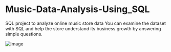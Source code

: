 # Music-Data-Analysis-Using_SQL

SQL project to analyze online music store data
You can examine the dataset with SQL and help the store understand its business growth by answering simple questions.

![image](https://github.com/ParthhShah/Music-Data-Analysis-Using_SQL/assets/128437708/2bbd12f0-628e-40ed-9bc5-9f6dd1fb5665)
